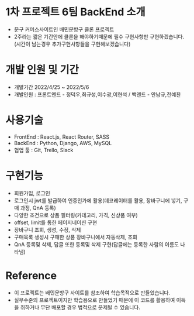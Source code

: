 # 1차 프로젝트 6팀 BackEnd 소개

- 문구 커머스사이트인 배민문방구 클론 프로젝트
- 2주라는 짧은 기간안에 클론을 해야하기때문에 필수 구현사항만 구현하겠습니다.(시간이 남는경우 추가구현사항들을 구현해보겠습니다)

# 개발 인원 및 기간

- 개발기간 2022/4/25 ~ 2022/5/6
- 개발인원 : 프론트엔드 - 정덕우,최규성,이수광,이현석 / 백엔드 - 안남규,전예찬

# 사용기술

- FrontEnd : React.js, React Router, SASS
- BackEnd : Python, Django, AWS, MySQL
- 협업 툴 : Git, Trello, Slack

# 구현기능

- 회원가입, 로그인
- 로그인시 jwt를 발급하여 인증인가에 활용(데코레이터를 활용, 장바구니에 넣기, 구매 과정, QnA 등록)
- 다양한 조건으로 상품 필터링(카테고리, 가격, 신상품 여부)
- offset, limit를 통한 페이지네이션 구현
- 장바구니 조회, 생성, 수정, 삭제
- 구매목록 생성시 구매한 상품 장바구니에서 자동삭제, 조회
- QnA 등록및 삭제, 답글 또한 등록및 삭제 구현(답글에는 등록한 사람의 이름도 나타냄)

# Reference

- 이 프로젝트는 배민문방구 사이트를 참조하여 학습목적으로 만들었습니다.
- 실무수준의 프로젝트이지만 학습용으로 만들었기 때문에 이 코드를 활용하여 이득을 취하거나 무단 배포할 경우 법적으로 문제될 수 있습니다.
